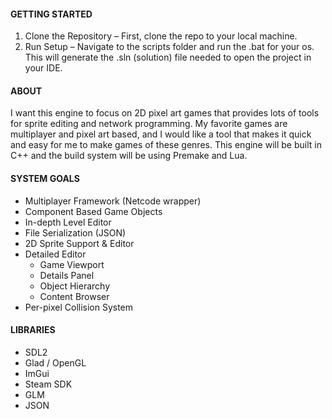 #### GETTING STARTED
1. Clone the Repository – First, clone the repo to your local machine.
2. Run Setup – Navigate to the scripts folder and run the .bat for your os. This will generate the .sln (solution) file needed to open the project in your IDE.

#### ABOUT
I want this engine to focus on 2D pixel art games that provides lots of tools for sprite editing and network programming. My favorite games are multiplayer and pixel art based, and I would like a tool that makes it quick and easy for me to make games of these genres. This engine will be built in C++ and the build system will be using Premake and Lua. 

#### SYSTEM GOALS
* Multiplayer Framework (Netcode wrapper)
* Component Based Game Objects
* In-depth Level Editor
* File Serialization (JSON)
* 2D Sprite Support & Editor
* Detailed Editor
	* Game Viewport
	* Details Panel
	* Object Hierarchy
	* Content Browser
* Per-pixel Collision System

#### LIBRARIES
* SDL2
* Glad / OpenGL
* ImGui
* Steam SDK
* GLM
* JSON
